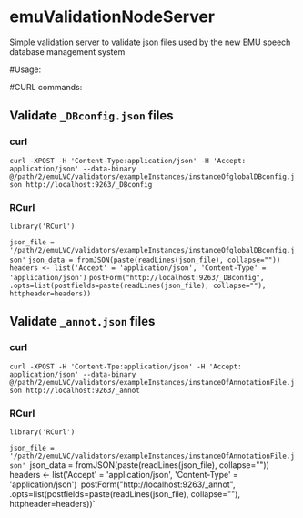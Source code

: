 # emuValidationNodeServer

Simple validation server to validate json files used by the new EMU speech database management system

#Usage:



#CURL commands:

## Validate `_DBconfig.json` files

### curl

`curl -XPOST -H 'Content-Type:application/json' -H 'Accept: application/json' --data-binary @/path/2/emuLVC/validators/exampleInstances/instanceOfglobalDBconfig.json http://localhost:9263/_DBconfig`

### RCurl

`library('RCurl')`

`json_file = '/path/2/emuLVC/validators/exampleInstances/instanceOfglobalDBconfig.json'`
`json_data = fromJSON(paste(readLines(json_file), collapse=""))`
`headers <- list('Accept' = 'application/json', 'Content-Type' = 'application/json')`
`postForm("http://localhost:9263/_DBconfig", .opts=list(postfields=paste(readLines(json_file), collapse=""), httpheader=headers))`


## Validate `_annot.json` files

### curl

`curl -XPOST -H 'Content-Tpe:application/json' -H 'Accept: application/json' --data-binary @/path/2/emuLVC/validators/exampleInstances/instanceOfAnnotationFile.json http://localhost:9263/_annot`

### RCurl

`library('RCurl')`

`json_file = '/path/2/emuLVC/validators/exampleInstances/instanceOfAnnotationFile.json'
`json_data = fromJSON(paste(readLines(json_file), collapse=""))`
`headers <- list('Accept' = 'application/json', 'Content-Type' = 'application/json')`
`postForm("http://localhost:9263/_annot", .opts=list(postfields=paste(readLines(json_file), collapse=""), httpheader=headers))`
